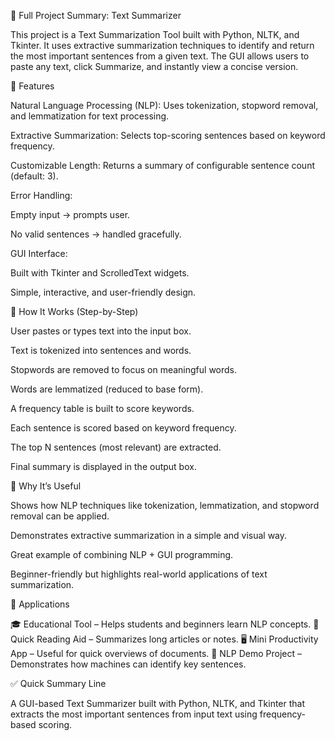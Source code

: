 📑 Full Project Summary: Text Summarizer

This project is a Text Summarization Tool built with Python, NLTK, and Tkinter. It uses extractive summarization techniques to identify and return the most important sentences from a given text. The GUI allows users to paste any text, click Summarize, and instantly view a concise version.

🔹 Features

Natural Language Processing (NLP): Uses tokenization, stopword removal, and lemmatization for text processing.

Extractive Summarization: Selects top-scoring sentences based on keyword frequency.

Customizable Length: Returns a summary of configurable sentence count (default: 3).

Error Handling:

Empty input → prompts user.

No valid sentences → handled gracefully.

GUI Interface:

Built with Tkinter and ScrolledText widgets.

Simple, interactive, and user-friendly design.

🔹 How It Works (Step-by-Step)

User pastes or types text into the input box.

Text is tokenized into sentences and words.

Stopwords are removed to focus on meaningful words.

Words are lemmatized (reduced to base form).

A frequency table is built to score keywords.

Each sentence is scored based on keyword frequency.

The top N sentences (most relevant) are extracted.

Final summary is displayed in the output box.

🔹 Why It’s Useful

Shows how NLP techniques like tokenization, lemmatization, and stopword removal can be applied.

Demonstrates extractive summarization in a simple and visual way.

Great example of combining NLP + GUI programming.

Beginner-friendly but highlights real-world applications of text summarization.

🔹 Applications

🎓 Educational Tool – Helps students and beginners learn NLP concepts.
📰 Quick Reading Aid – Summarizes long articles or notes.
🖥 Mini Productivity App – Useful for quick overviews of documents.
🤖 NLP Demo Project – Demonstrates how machines can identify key sentences.

✅ Quick Summary Line

A GUI-based Text Summarizer built with Python, NLTK, and Tkinter that extracts the most important sentences from input text using frequency-based scoring.
